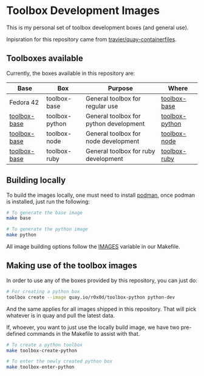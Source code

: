 # Toolbox Development Images

This is my personal set of toolbox development boxes (and general use). 

Inpisration for this repository came from [travier/quay-containerfiles](https://github.com/travier/quay-containerfiles).

## Toolboxes available

Currently, the boxes available in this repository are: 

|Base|Box|Purpose|Where|
|---|---|---|---|
|Fedora 42|toolbox-base|General toolbox for regular use|[toolbox-base](https://quay.io/repository/r0x0d/toolbox-base)|
|[toolbox-base](https://quay.io/repository/r0x0d/toolbox-base)|toolbox-python|General toolbox for python development|[toolbox-python](https://quay.io/repository/r0x0d/toolbox-python)|
|[toolbox-base](https://quay.io/repository/r0x0d/toolbox-base)|toolbox-node|General toolbox for node development|[toolbox-node](https://quay.io/repository/r0x0d/toolbox-node)|
|[toolbox-base](https://quay.io/repository/r0x0d/toolbox-base)|toolbox-ruby|General toolbox for ruby development|[toolbox-ruby](https://quay.io/repository/r0x0d/toolbox-ruby)|

## Building locally

To build the images locally, one must need to install
[podman](https://podman.io/), once podman is installed, just run the following: 

```bash
# To generate the base image
make base 

# To generate the python image
make python
```

All image building options follow the
[IMAGES](https://github.com/r0x0d/toolbox-dev/blob/main/Makefile#L1) variable
in our Makefile.

## Making use of the toolbox images

In order to use any of the boxes provided by this repository, you can just do: 

```bash
# For creating a python box
toolbox create --image quay.io/r0x0d/toolbox-python python-dev
```

And the same applies for all images shipped in this repository. That will pick
whatever is in quay and pull the latest data. 

If, whoever, you want to just use the locally build image, we have two
pre-defined commands in the Makefile to assist with that.

```bash
# To create a python toolbox
make toolbox-create-python

# To enter the newly created python box
make toolbox-enter-python
```
